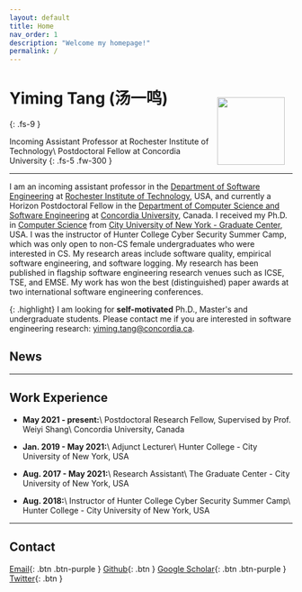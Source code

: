 ```yaml
---
layout: default
title: Home
nav_order: 1
description: "Welcome my homepage!"
permalink: /
---
```


# Yiming Tang (汤一鸣)
{: .fs-9 }

<img src="{{site.baseurl}}/assets/images/me.jpg" width="120" style="float: right; position: relative; margin-right: 1em; margin-top: -5em;">

Incoming Assistant Professor at Rochester Institute of Technology\\
Postdoctoral Fellow at Concordia University
{: .fs-5 .fw-300 }


---

I am an incoming assistant professor in the [Department of Software Engineering](https://www.rit.edu/computing/department-software-engineering) at [Rochester Institute of Technology](https://www.rit.edu/), USA, and currently a Horizon Postdoctoral Fellow in the [Department of Computer Science and Software Engineering](https://www.concordia.ca/ginacody/computer-science-software-eng.html) at [Concordia University](https://www.concordia.ca/), Canada. I received my Ph.D. in [Computer Science](https://www.gc.cuny.edu/computer-science) from [City University of New York - Graduate Center](https://www.gc.cuny.edu/), USA. I was the instructor of Hunter College Cyber Security Summer Camp, which was only open to non-CS female undergraduates who were interested in CS. My research areas include software quality, empirical software engineering, and software logging. My research has been published in flagship software engineering research venues such as ICSE, TSE, and EMSE. My work has won the best (distinguished) paper awards at two international software engineering conferences. 


{: .highlight}
I am looking for **self-motivated** Ph.D., Master's and undergraduate students. Please contact me if you are interested in software engineering research: [yiming.tang@concordia.ca](yiming.tang@concordia.ca).
<!-- To use the theme, you do ***not*** need to clone or fork the [Just the Docs repo]! You should do that only if you intend to browse the theme docs locally, contribute to the development of the theme, or develop a new theme based on Just the Docs. -->


## News

<!-- ----
## Education

- **Aug. 2017 - May 2021:**\\
Ph.D. in Computer Science, Supervised by Prof. Raffi Khatchadourian\\
City University of New York - Graduate Center, USA

- **Sep. 2015 - Sep. 2016:**\\
M.Sc. in Computer Science\\
The University of Manchester, UK

- **Sep. 2014 - Jun. 2015:**\\
Study Abroad\\
University of Leicester, UK

- **Aug. 2011 - Jul. 2015:**\\
B.Eng. in Software Engineering\\
Xidian University, China -->

----

## Work Experience

- **May 2021 - present:**\\
Postdoctoral Research Fellow, Supervised by Prof. Weiyi Shang\\
Concordia University, Canada

- **Jan. 2019 - May 2021:**\\
Adjunct Lecturer\\
Hunter College - City University of New York, USA

- **Aug. 2017 - May 2021:**\\
Research Assistant\\
The Graduate Center - City University of New York, USA

- **Aug. 2018:**\\
Instructor of Hunter College Cyber Security Summer Camp\\
Hunter College - City University of New York, USA

----

## Contact
[Email](mailto:yiming.tang@concordia.ca){: .btn .btn-purple } 
[Github](https://github.com/yiming-tang-cs){: .btn } 
[Google Scholar](https://scholar.google.com/citations?user=yQd3GgoAAAAJ){: .btn .btn-purple }
[Twitter](https://twitter.com/YimingTang7){: .btn }
